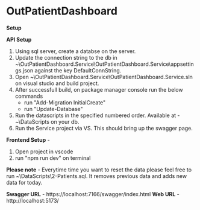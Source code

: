 # OutPatientDashboard

**Setup**

**API Setup**
1. Using sql server, create a databse on the server.
2. Update the connection string to the db in ~\OutPatientDashboard.Service\OutPatientDashboard.Service\appsettings.json against the key DefaultConnString.
3. Open ~\OutPatientDashboard.Service\OutPatientDashboard.Service.sln on visual studio and build project.
4. After successfull build, on package manager console run the below commands
	* run "Add-Migration InitialCreate"
	* run "Update-Database"
5. Run the datascripts in the specified numbered order. Available at - ~\DataScripts on your db.
6. Run the Service project via VS. This should bring up the swagger page.

**Frontend Setup** - 
1. Open project in vscode
2. run "npm run dev" on terminal

**Please note** - Everytime time you want to reset the data please feel free to run ~\DataScripts\2-Patients.sql. It removes previous data and adds new data for today.

**Swagger URL** - https://localhost:7166/swagger/index.html
**Web URL** - http://localhost:5173/
